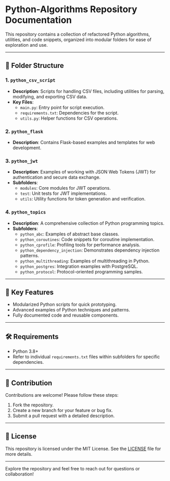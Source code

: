 # Python-Algorithms Repository Documentation

This repository contains a collection of refactored Python algorithms, utilities, and code snippets, organized into modular folders for ease of exploration and use.

---

## 📂 Folder Structure

### 1. `python_csv_script`
- **Description**: Scripts for handling CSV files, including utilities for parsing, modifying, and exporting CSV data.
- **Key Files**:
  - `main.py`: Entry point for script execution.
  - `requirements.txt`: Dependencies for the script.
  - `utils.py`: Helper functions for CSV operations.

### 2. `python_flask`
- **Description**: Contains Flask-based examples and templates for web development.

### 3. `python_jwt`
- **Description**: Examples of working with JSON Web Tokens (JWT) for authentication and secure data exchange.
- **Subfolders**:
  - `modules`: Core modules for JWT operations.
  - `test`: Unit tests for JWT implementations.
  - `utils`: Utility functions for token generation and verification.

### 4. `python_topics`
- **Description**: A comprehensive collection of Python programming topics.
- **Subfolders**:
  - `python_abc`: Examples of abstract base classes.
  - `python_coroutines`: Code snippets for coroutine implementation.
  - `python_cprofile`: Profiling tools for performance analysis.
  - `python_dependency_injection`: Demonstrates dependency injection patterns.
  - `python_multithreading`: Examples of multithreading in Python.
  - `python_postgres`: Integration examples with PostgreSQL.
  - `python_protocol`: Protocol-oriented programming samples.

---

## 🧪 Key Features
- Modularized Python scripts for quick prototyping.
- Advanced examples of Python techniques and patterns.
- Fully documented code and reusable components.

---

## 🛠️ Requirements
- Python 3.8+
- Refer to individual `requirements.txt` files within subfolders for specific dependencies.

---

## 🤝 Contribution
Contributions are welcome! Please follow these steps:
1. Fork the repository.
2. Create a new branch for your feature or bug fix.
3. Submit a pull request with a detailed description.

---

## 📜 License
This repository is licensed under the MIT License. See the [LICENSE](LICENSE) file for more details.

---

Explore the repository and feel free to reach out for questions or collaboration!
